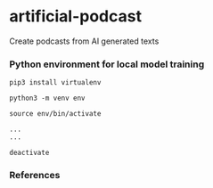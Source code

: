 # artificial-podcast
Create podcasts from AI generated texts

### Python environment for local model training

```shell
pip3 install virtualenv

python3 -m venv env

source env/bin/activate

...
...

deactivate
```

### References


